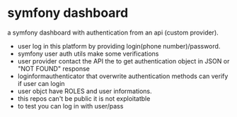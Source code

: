 # symfony dashboard
a symfony dashboard with authentication from an api (custom provider). 
- user log in this platform by providing login(phone number)/password. 
- symfony user auth utils make some verifications 
- user provider contact the API the to get authentication object in JSON or "NOT FOUND" response
- loginformauthenticator that overwrite authentication methods can verify if user can login
- user objct have ROLES and user informations.
- this repos can't be public it is not exploitatble
- to test you can log in with user/pass
